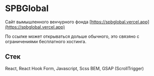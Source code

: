 # SPBGlobal
Сайт вымышленного венчурного фонда
[https://spbglobal.vercel.app](https://spbglobal.vercel.app)

По ссылке может открываться дольше обычного, это связяно с ограничениями бесплатного хостинга.

## Стек
React, React Hook Form, Javascript, Scss BEM, GSAP (ScrollTrigger)